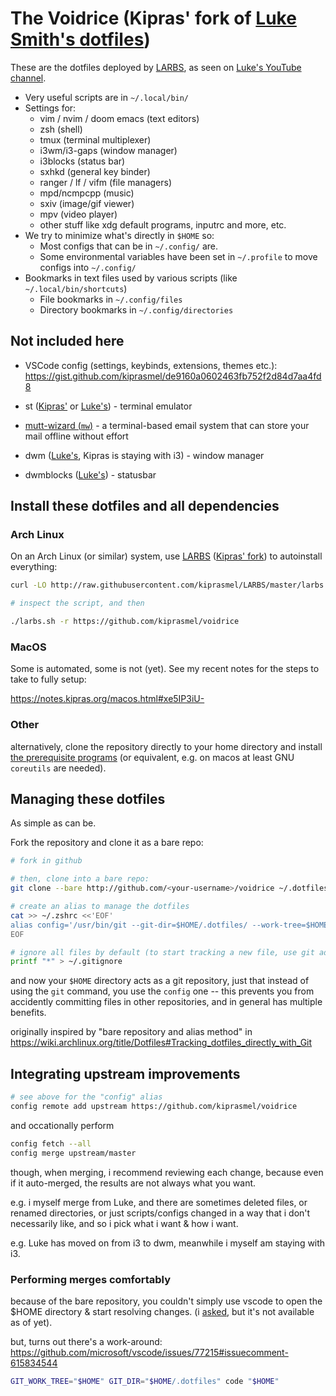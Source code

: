# The Voidrice (Kipras' fork of [Luke Smith's dotfiles](https://github.com/lukesmithxyz/voidrice))

These are the dotfiles deployed by [LARBS](https://larbs.xyz), as seen on [Luke's YouTube channel](https://youtube.com/c/lukesmithxyz).

- Very useful scripts are in `~/.local/bin/`
- Settings for:
	- vim / nvim / doom emacs (text editors)
	- zsh (shell)
	- tmux (terminal multiplexer)
	- i3wm/i3-gaps (window manager)
	- i3blocks (status bar)
	- sxhkd (general key binder)
	- ranger / lf / vifm (file managers)
	- mpd/ncmpcpp (music)
	- sxiv (image/gif viewer)
	- mpv (video player)
	- other stuff like xdg default programs, inputrc and more, etc.
- We try to minimize what's directly in `$HOME` so:
	- Most configs that can be in `~/.config/` are.
	- Some environmental variables have been set in `~/.profile` to move configs into `~/.config/`
- Bookmarks in text files used by various scripts (like `~/.local/bin/shortcuts`)
	- File bookmarks in `~/.config/files`
	- Directory bookmarks in `~/.config/directories`

## Not included here

- VSCode config (settings, keybinds, extensions, themes etc.): https://gist.github.com/kiprasmel/de9160a0602463fb752f2d84d7aa4fd8

- st ([Kipras'](https://github.com/kiprasmel/st) or [Luke's](https://github.com/lukesmithxyz/st)) - terminal emulator
- [mutt-wizard (`mw`)](https://github.com/lukesmithxyz/mutt-wizard) - a terminal-based email system that can store your mail offline without effort
- dwm ([Luke's](https://github.com/lukesmithxyz/dwm), Kipras is staying with i3) - window manager 
- dwmblocks ([Luke's](https://github.com/lukesmithxyz/dwmblocks)) - statusbar

## Install these dotfiles and all dependencies

### Arch Linux

On an Arch Linux (or similar) system, use [LARBS](https://larbs.xyz) ([Kipras' fork](https://github.com/kiprasmel/larbs)) to autoinstall everything:

```sh
curl -LO http://raw.githubusercontent.com/kiprasmel/LARBS/master/larbs.sh

# inspect the script, and then

./larbs.sh -r https://github.com/kiprasmel/voidrice
```

### MacOS

Some is automated, some is not (yet).
See my recent notes for the steps to take to fully setup:

https://notes.kipras.org/macos.html#xe5IP3iU-

### Other

alternatively, clone the repository directly to your home directory and install [the prerequisite programs](https://github.com/kiprasmel/LARBS/blob/master/progs.csv) (or equivalent, e.g. on macos at least GNU `coreutils` are needed).

## Managing these dotfiles

As simple as can be.

Fork the repository and clone it as a bare repo:

```sh
# fork in github

# then, clone into a bare repo:
git clone --bare http://github.com/<your-username>/voidrice ~/.dotfiles

# create an alias to manage the dotfiles
cat >> ~/.zshrc <<'EOF'
alias config='/usr/bin/git --git-dir=$HOME/.dotfiles/ --work-tree=$HOME'
EOF

# ignore all files by default (to start tracking a new file, use git add -f)
printf "*" > ~/.gitignore
```

and now your `$HOME` directory acts as a git repository, just that instead of using the `git` command, you use the `config` one --
this prevents you from accidently committing files in other repositories, and in general has multiple benefits.

originally inspired by "bare repository and alias method" in https://wiki.archlinux.org/title/Dotfiles#Tracking_dotfiles_directly_with_Git

## Integrating upstream improvements

```sh
# see above for the "config" alias
config remote add upstream https://github.com/kiprasmel/voidrice
```

and occationally perform

```sh
config fetch --all
config merge upstream/master
```

though, when merging, i recommend reviewing each change, because even if it auto-merged, the results are not always what you want.

e.g. i myself merge from Luke, and there are sometimes deleted files, or renamed directories, or just scripts/configs changed
in a way that i don't necessarily like, and so i pick what i want & how i want.

e.g. Luke has moved on from i3 to dwm, meanwhile i myself am staying with i3.

### Performing merges comfortably

because of the bare repository, you couldn't simply use vscode to open the $HOME directory & start resolving changes.
(i [asked](https://github.com/microsoft/vscode/issues/80946), but it's not available as of yet).

but, turns out there's a work-around: https://github.com/microsoft/vscode/issues/77215#issuecomment-615834544

```sh
GIT_WORK_TREE="$HOME" GIT_DIR="$HOME/.dotfiles" code "$HOME"
```

